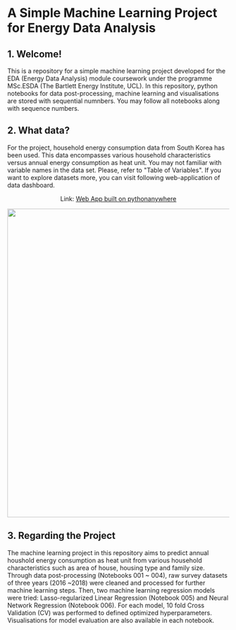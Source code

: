 # A Simple Machine Learning Project for Energy Data Analysis

## 1. Welcome!
This is a repository for a simple machine learning project developed for the EDA (Energy Data Analysis) module coursework under the programme MSc.ESDA (The Bartlett Energy Institute, UCL). In this repository, python notebooks for data post-processing, machine learning and visualisations are stored with sequential numnbers. You may follow all notebooks along with sequence numbers.

## 2. What data?
For the project, household energy consumption data from South Korea has been used. This data encompasses various household  characteristics versus annual energy consumption as heat unit. You may not familiar with variable names in the data set. Please, refer to "Table of Variables". If you want to explore datasets more, you can visit following web-application of data dashboard.

<p align="center">Link: <a href= "https://holee21.pythonanywhere.com">Web App built on pythonanywhere</a></p>

<p align="center"><img src="https://github.com/hosig0204/dash_deploy/blob/master/static/images/var_table.png" width="700"></p>

## 3. Regarding the Project
The machine learning project in this repository aims to predict annual houshold energy consumption as heat unit from various household characteristics such as area of house, housing type and family size. Through data post-processing (Notebooks 001 ~ 004), raw survey datasets of three years (2016 ~2018) were cleaned and processed for further machine learning steps. Then, two machine learning regression models were tried: Lasso-regularized Linear Regression (Notebook 005) and Neural Network Regression (Notebook 006). For each model, 10 fold Cross Validation (CV) was performed to defined optimized hyperparameters. Visualisations for model evaluation are also available in each notebook.